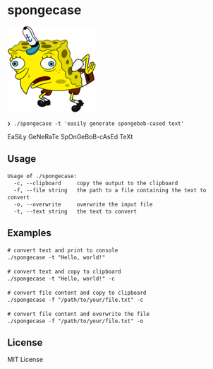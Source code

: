 # spongecase

<img src="docs/spongebob.png" width="200">

```
❯ ./spongecase -t 'easily generate spongebob-cased text'
```
EaSiLy GeNeRaTe SpOnGeBoB-cAsEd TeXt

## Usage

```
Usage of ./spongecase:
  -c, --clipboard     copy the output to the clipboard
  -f, --file string   the path to a file containing the text to convert
  -o, --overwrite     overwrite the input file
  -t, --text string   the text to convert
```

## Examples

```
# convert text and print to console
./spongecase -t "Hello, world!"

# convert text and copy to clipboard
./spongecase -t "Hello, world!" -c

# convert file content and copy to clipboard
./spongecase -f "/path/to/your/file.txt" -c

# convert file content and overwrite the file
./spongecase -f "/path/to/your/file.txt" -o
```

## License

MIT License